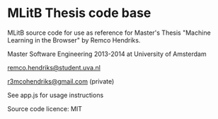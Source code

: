 MLitB Thesis code base
======================

MLitB source code for use as reference for Master's Thesis "Machine Learning in the Browser" by Remco Hendriks.

Master Software Engineering 2013-2014 at University of Amsterdam

remco.hendriks@student.uva.nl

r3mcohendriks@gmail.com (private)

See app.js for usage instructions

Source code licence: MIT